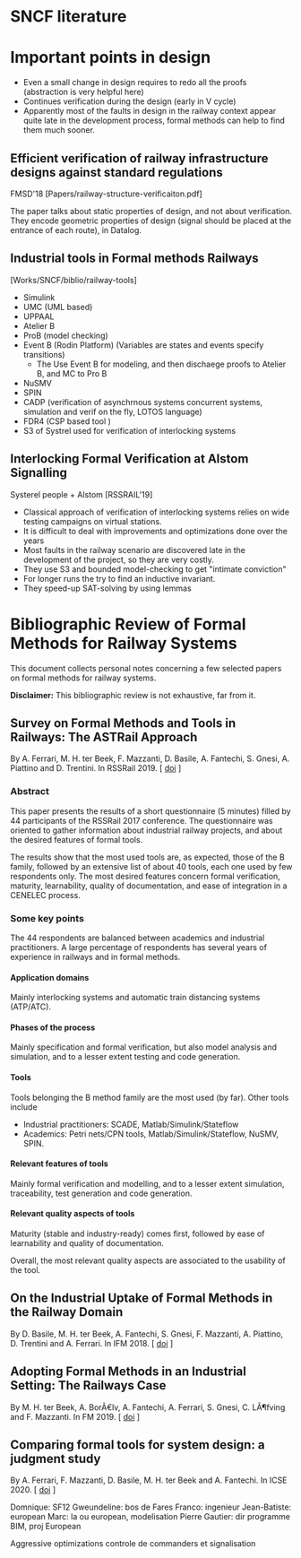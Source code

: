 # SNCF literature

# Important points in design

- Even a small change in design requires to redo all the proofs (abstraction is
  very helpful here)
- Continues verification during the design (early in V cycle)
- Apparently most of the faults in design in the railway context appear quite
  late in the development process, formal methods can help to find them much
  sooner.

## Efficient verification of railway infrastructure designs against standard regulations

FMSD'18
[Papers/railway-structure-verificaiton.pdf]

The paper talks about static properties of design, and not about verification.
They encode geometric properties of design (signal should be placed at the
entrance of each route), in Datalog.

## Industrial tools in Formal methods Railways

[Works/SNCF/biblio/railway-tools]

- Simulink
- UMC (UML based)
- UPPAAL
- Atelier B
- ProB (model checking)
- Event B (Rodin Platform) (Variables are states and events specify transitions)
  - The Use Event B for modeling, and then dischaege proofs to Atelier B, and MC
    to Pro B
- NuSMV
- SPIN
- CADP (verification of asynchrnous systems concurrent systems, simulation and
  verif on the fly, LOTOS language)
- FDR4 (CSP based tool )
- S3 of Systrel used for verification of interlocking systems

## Interlocking Formal Verification at Alstom Signalling

Systerel people + Alstom
[RSSRAIL'19]

- Classical approach of verification of interlocking systems relies on wide
  testing campaigns on virtual stations.
- It is difficult to deal with improvements and optimizations done over the years
- Most faults in the railway scenario are discovered late in the development of the project, so they
  are very costly.
- They use S3 and bounded model-checking to get "intimate conviction"
- For longer runs the try to find an inductive invariant.
- They speed-up SAT-solving by using lemmas

# Bibliographic Review of Formal Methods for Railway Systems

This document collects personal notes concerning a few selected papers on formal methods for railway systems.

**Disclaimer:** This bibliographic review is not exhaustive, far from it.

## Survey on Formal Methods and Tools in Railways: The ASTRail Approach

By A. Ferrari, M. H. ter Beek, F. Mazzanti, D. Basile, A. Fantechi, S. Gnesi, A. Piattino and D. Trentini.
In RSSRail 2019.
[ [doi](https://doi.org/10.1007/978-3-030-18744-6_15) ]

### Abstract

This paper presents the results of a short questionnaire (5 minutes) filled by 44 participants of the RSSRail 2017 conference.
The questionnaire was oriented to gather information about industrial railway projects,
and about the desired features of formal tools.

The results show that the most used tools are, as expected, those of the B family,
followed by an extensive list of about 40 tools, each one used by few respondents only.
The most desired features concern formal verification, maturity, learnability, quality of documentation,
and ease of integration in a CENELEC process.

### Some key points

The 44 respondents are balanced between academics and industrial practitioners.
A large percentage of respondents has several years of experience in railways and in formal methods.

#### Application domains

Mainly interlocking systems and automatic train distancing systems (ATP/ATC).

#### Phases of the process

Mainly specification and formal verification, but also model analysis and simulation, and to a lesser extent testing and code generation.

#### Tools

Tools belonging the B method family are the most used (by far).
Other tools include

- Industrial practitioners: SCADE, Matlab/Simulink/Stateflow
- Academics: Petri nets/CPN tools, Matlab/Simulink/Stateflow, NuSMV, SPIN.

#### Relevant features of tools

Mainly formal verification and modelling, and to a lesser extent simulation, traceability, test generation and code generation.

#### Relevant quality aspects of tools

Maturity (stable and industry-ready) comes first, followed by ease of learnability and quality of documentation.

Overall, the most relevant quality aspects are associated to the usability of the tool.

## On the Industrial Uptake of Formal Methods in the Railway Domain

By D. Basile, M. H. ter Beek, A. Fantechi, S. Gnesi, F. Mazzanti, A. Piattino, D. Trentini and A. Ferrari.
In IFM 2018.
[ [doi](https://doi.org/10.1007/978-3-319-98938-9_2) ]

## Adopting Formal Methods in an Industrial Setting: The Railways Case

By M. H. ter Beek, A. BorÃ€lv, A. Fantechi, A. Ferrari, S. Gnesi, C. LÃ¶fving and F. Mazzanti.
In FM 2019.
[ [doi](https://doi.org/10.1007/978-3-030-30942-8_46) ]

## Comparing formal tools for system design: a judgment study

By A. Ferrari, F. Mazzanti, D. Basile, M. H. ter Beek and A. Fantechi.
In ICSE 2020.
[ [doi](https://doi.org/10.1145/3377811.3380373) ]

Domnique: SF12
Gweundeline: bos de Fares
Franco: ingenieur
Jean-Batiste: european
Marc: la ou european, modelisation
Pierre Gautier: dir programme BIM, proj European

Aggressive optimizations
controle de commanders et signalisation
